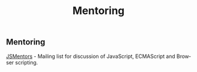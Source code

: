 ﻿---
title: Mentoring
isChild: true
lang: pt-BR
---

## Mentoring

[JSMentors](http://jsmentors.com/) - Mailing list for discussion of JavaScript, ECMAScript and Browser scripting.